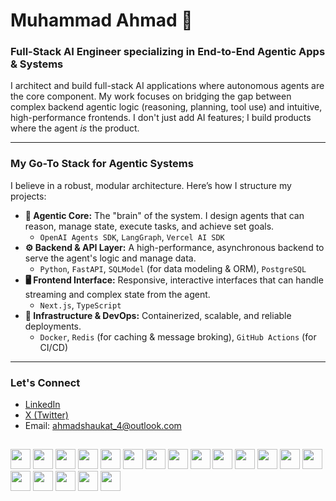 # Muhammad Ahmad 👋

### Full-Stack AI Engineer specializing in End-to-End Agentic Apps & Systems

I architect and build full-stack AI applications where autonomous agents are the core component. My work focuses on bridging the gap between complex backend agentic logic (reasoning, planning, tool use) and intuitive, high-performance frontends. I don't just add AI features; I build products where the agent *is* the product.

---

### My Go-To Stack for Agentic Systems

I believe in a robust, modular architecture. Here’s how I structure my projects:

*   **🧠 Agentic Core:** The "brain" of the system. I design agents that can reason, manage state, execute tasks, and achieve set goals.
    *   `OpenAI Agents SDK`, `LangGraph`, `Vercel AI SDK`
*   **⚙️ Backend & API Layer:** A high-performance, asynchronous backend to serve the agent's logic and manage data.
    *   `Python`, `FastAPI`, `SQLModel` (for data modeling & ORM), `PostgreSQL`
*   **🖥️ Frontend Interface:** Responsive, interactive interfaces that can handle streaming and complex state from the agent.
    *   `Next.js`, `TypeScript`
*   **🚀 Infrastructure & DevOps:** Containerized, scalable, and reliable deployments.
    *   `Docker`, `Redis` (for caching & message broking), `GitHub Actions` (for CI/CD)

---

### Let's Connect

- [LinkedIn ](https://www.linkedin.com/in/ahmad2b)
- [X (Twitter)](https://x.com/mahmad2b)
- Email: ahmadshaukat_4@outlook.com

##

<img height="32" width="32" src="https://cdn.simpleicons.org/openai/fff" /> <img height="32" width="32" src="https://cdn.simpleicons.org/nextdotjs/fff" />
<img height="32" width="32" src="https://cdn.simpleicons.org/modelcontextprotocol/fff" />
<img height="32" width="32" src="https://cdn.simpleicons.org/anthropic/fff" />
<img height="32" width="32" src="https://cdn.simpleicons.org/langgraph/fff" />
<img height="32" width="32" src="https://cdn.simpleicons.org/ollama/fff" />
<img height="32" width="32" src="https://cdn.simpleicons.org/claude/fff" />
<img height="32" width="32" src="https://cdn.simpleicons.org/mistralai/fff" />
<img height="32" width="32" src="https://cdn.simpleicons.org/googlegemini/fff" />
<img height="32" width="32" src="https://cdn.simpleicons.org/python/fff" />
<img height="32" width="32" src="https://cdn.simpleicons.org/typescript/fff" /> 
<img height="32" width="32" src="https://cdn.simpleicons.org/vercel/fff" />
<img height="32" width="32" src="https://cdn.simpleicons.org/postgresql/fff" />
<img height="32" width="32" src="https://cdn.simpleicons.org/docker/fff" />
<img height="32" width="32" src="https://cdn.simpleicons.org/jupyter/fff" />
<img height="32" width="32" src="https://cdn.simpleicons.org/figma/fff" />
<img height="32" width="32" src="https://cdn.simpleicons.org/postman/fff" />
<img height="32" width="32" src="https://cdn.simpleicons.org/github/fff" />
<img height="32" width="32" src="https://cdn.simpleicons.org/git/fff" />


<!--
**ahmad2b/ahmad2b** is a ✨ _special_ ✨ repository because its `README.md` (this file) appears on your GitHub profile.

Here are some ideas to get you started:

- 🔭 I’m currently working on ...
- 🌱 I’m currently learning ...
- 👯 I’m looking to collaborate on ...
- 🤔 I’m looking for help with ...
- 💬 Ask me about ...
- 📫 How to reach me: ...
- 😄 Pronouns: ...
- ⚡ Fun fact: ...
-->

